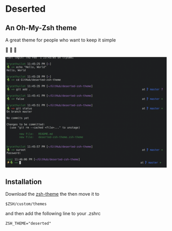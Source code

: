 # Deserted

## An Oh-My-Zsh theme

A great theme for people who want to keep it simple


:cactus: :cactus: :cactus:


![Screen Shot](https://raw.githubusercontent.com/bthuilot/Deserted-ZSH-Theme/master/ScreenShot.png "Looks Amazing!")


## Installation

Download the [zsh-theme](https://raw.githubusercontent.com/bthuilot/deserted-zsh-theme/master/deserted.zsh-theme) the then move it to 
```
$ZSH/custom/themes
```

and then add the following line to your .zshrc

```
ZSH_THEME="deserted"
```


